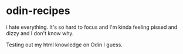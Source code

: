 # odin-recipes

i hate everything. It's so hard to focus and I'm kinda feeling pissed and dizzy and I don't know why.

Testing out my html knowledge on Odin I guess.